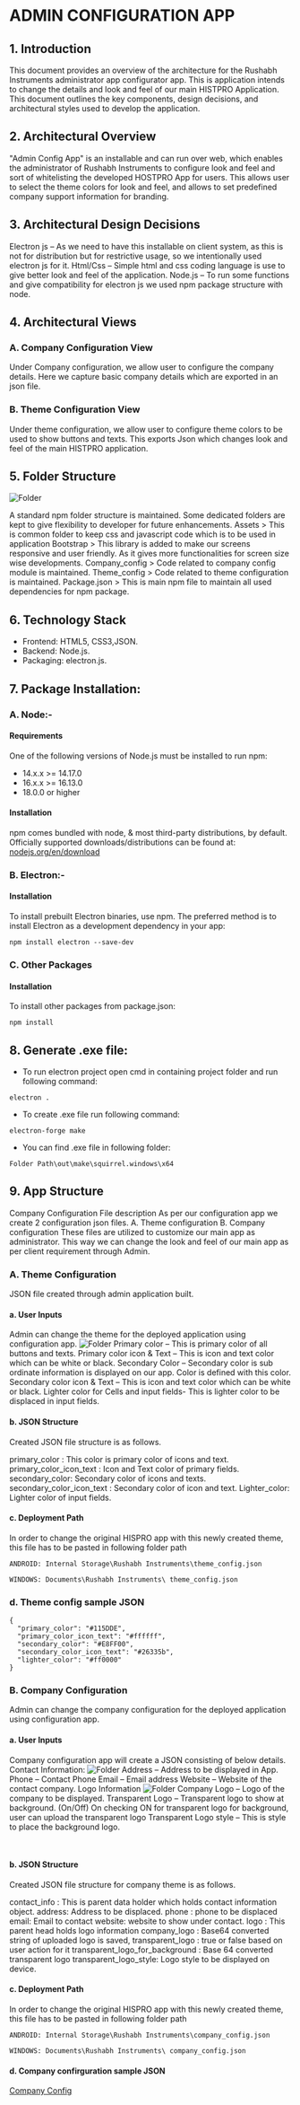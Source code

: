 # ADMIN CONFIGURATION APP
## 1.	Introduction
This document provides an overview of the architecture for the Rushabh Instruments administrator app configurator app. This is application intends to change the details and look and feel of our main HISTPRO Application.  This document outlines the key components, design decisions, and architectural styles used to develop the application.

## 2.	Architectural Overview
"Admin Config App" is an installable and can run over web, which enables the administrator of Rushabh Instruments to configure look and feel and sort of whitelisting the developed HOSTPRO App for users. This allows user to select the theme colors for look and feel, and allows to set predefined company support information for branding.

## 3.	Architectural Design Decisions
Electron js – As we need to have this installable on client system, as this is not for distribution but for restrictive usage, so we intentionally used electron js for it.
Html/Css – Simple html and css coding language is use to give better look and feel of the application. 
Node.js – To run some functions and give compatibility for electron js we used npm package structure with node. 

## 4.	Architectural Views
### A.	Company Configuration View
Under Company configuration, we allow user to configure the company details. Here we capture basic company details which are exported in an json file. 
### B.	Theme Configuration View
Under theme configuration, we allow user to configure theme colors to be used to show buttons and texts. This exports Json which changes look and feel of the main HISTPRO application.

## 5.	Folder Structure
![Folder](/img/source.png)

A standard npm folder structure is maintained. Some dedicated folders are kept to give flexibility to developer for future enhancements.
Assets > This is common folder to keep css and javascript code which is to be used in application
Bootstrap > This library is added to make our screens responsive and user friendly. As it gives more functionalities for screen size wise developments.
Company_config > Code related to company config module is maintained.
Theme_config > Code related to theme configuration is maintained.
Package.json > This is main npm file to maintain all used dependencies for npm package.  
## 6.	Technology Stack
- Frontend: HTML5, CSS3,JSON.
- Backend: Node.js.
- Packaging: electron.js.

## 7.   Package Installation:
### A. Node:-
#### Requirements
One of the following versions of Node.js must be installed to run npm:
- 14.x.x >= 14.17.0
- 16.x.x >= 16.13.0
- 18.0.0 or higher
#### Installation
npm comes bundled with node, & most third-party distributions, by default. Officially supported downloads/distributions can be found at: [nodejs.org/en/download](nodejs.org/en/download)

### B. Electron:-
#### Installation
To install prebuilt Electron binaries, use npm. The preferred method is to install Electron as a development dependency in your app:
~~~
npm install electron --save-dev
~~~
### C. Other Packages
#### Installation
To install other packages from package.json:
~~~
npm install
~~~
## 8. Generate .exe file:
- To run electron project open cmd in containing project folder and run following command:
~~~
electron .
~~~~
- To create .exe file run following command:
~~~
electron-forge make
~~~
- You can find .exe file in following folder:
~~~~
Folder Path\out\make\squirrel.windows\x64
~~~~
## 9.	App Structure
Company Configuration File description
As per our configuration app we create 2 configuration json files.
A.	Theme configuration
B.	Company configuration
These files are utilized to customize our main app as administrator. This way we can change the look and feel of our main app as per client requirement through Admin.
### A.	Theme Configuration
JSON file created through admin application built. 
#### a.	User Inputs
Admin can change the theme for the deployed application using configuration app. 
![Folder](/img/theme.png)
Primary color – This is primary color of all buttons and texts. 
Primary color icon & Text – This is icon and text color which can be white or black.
Secondary Color – Secondary color is sub ordinate information is displayed on our app. Color is defined with this color.
Secondary color icon & Text – This is icon and text color which can be white or black.
Lighter color for Cells and input fields- This is lighter color to be displaced in input fields.
#### b.	JSON Structure
Created JSON file structure is as follows.
  
primary_color : This color is primary color of icons and text.
primary_color_icon_text : Icon and Text color of primary fields.
secondary_color: Secondary color of icons and texts.
secondary_color_icon_text : Secondary color of icon and text.
Lighter_color: Lighter color of input fields.

#### c.	Deployment Path
In order to change the original HISPRO app with this newly created theme, this file has to be pasted in following folder path

~~~
ANDROID: Internal Storage\Rushabh Instruments\theme_config.json
~~~

~~~
WINDOWS: Documents\Rushabh Instruments\ theme_config.json
~~~
 
### d.	Theme config sample JSON
~~~
{
  "primary_color": "#115DDE",
  "primary_color_icon_text": "#ffffff",
  "secondary_color": "#E8FF00",
  "secondary_color_icon_text": "#26335b",
  "lighter_color": "#ff0000"
} 
~~~
### B.	Company Configuration
Admin can change the company configuration for the deployed application using configuration app. 
#### a.	User Inputs
Company configuration app will create a JSON consisting of below details.
Contact Information:
 ![Folder](/img/contact.png)
Address – Address to be displayed in App.
Phone – Contact Phone
Email – Email address
Website – Website of the contact company.
Logo Information
 ![Folder](/img/logo.png)
 Company Logo – Logo of the company to be displayed.
Transparent Logo – Transparent logo to show at background. (On/Off)
On checking ON for transparent logo for background, user can upload the transparent logo 
Transparent Logo style – This is style to place the background logo.

 

#### b.	JSON Structure
Created JSON file structure for company theme is as follows.
  
contact_info : This is parent data holder which holds contact information object. 
	address: Address to be displaced.
	phone : phone to be displaced
	email: Email to contact
	website: website to show under contact.
logo : This parent head holds logo information
	company_logo : Base64 converted string of uploaded logo is saved,
	transparent_logo : true or false based on user action for it
	transparent_logo_for_background : Base 64 converted transparent logo
	transparent_logo_style: Logo style to be displayed on device.


#### c.	Deployment Path
In order to change the original HISPRO app with this newly created theme, this file has to be pasted in following folder path
~~~
ANDROID: Internal Storage\Rushabh Instruments\company_config.json
~~~
~~~
WINDOWS: Documents\Rushabh Instruments\ company_config.json
 ~~~

#### d.	Company confirguration sample JSON
 
[Company Config](/img/company_config.json)

